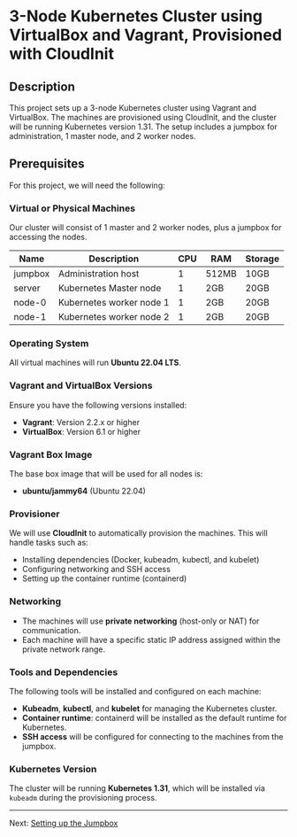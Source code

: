 # 3-Node Kubernetes Cluster using VirtualBox and Vagrant, Provisioned with CloudInit

## Description

This project sets up a 3-node Kubernetes cluster using Vagrant and VirtualBox. The machines are provisioned using CloudInit, and the cluster will be running Kubernetes version 1.31. The setup includes a jumpbox for administration, 1 master node, and 2 worker nodes.

## Prerequisites

For this project, we will need the following:

### Virtual or Physical Machines

Our cluster will consist of 1 master and 2 worker nodes, plus a jumpbox for accessing the nodes.

| Name    | Description              | CPU | RAM   | Storage |
| ------- | ------------------------ | --- | ----- | ------- |
| jumpbox | Administration host      | 1   | 512MB | 10GB    |
| server  | Kubernetes Master node   | 1   | 2GB   | 20GB    |
| node-0  | Kubernetes worker node 1 | 1   | 2GB   | 20GB    |
| node-1  | Kubernetes worker node 2 | 1   | 2GB   | 20GB    |

### Operating System

All virtual machines will run **Ubuntu 22.04 LTS**.

### Vagrant and VirtualBox Versions

Ensure you have the following versions installed:

- **Vagrant**: Version 2.2.x or higher
- **VirtualBox**: Version 6.1 or higher

### Vagrant Box Image

The base box image that will be used for all nodes is:

- **ubuntu/jammy64** (Ubuntu 22.04)

### Provisioner

We will use **CloudInit** to automatically provision the machines. This will handle tasks such as:

- Installing dependencies (Docker, kubeadm, kubectl, and kubelet)
- Configuring networking and SSH access
- Setting up the container runtime (containerd)

### Networking

- The machines will use **private networking** (host-only or NAT) for communication.
- Each machine will have a specific static IP address assigned within the private network range.

### Tools and Dependencies

The following tools will be installed and configured on each machine:

- **Kubeadm**, **kubectl**, and **kubelet** for managing the Kubernetes cluster.
- **Container runtime**: containerd will be installed as the default runtime for Kubernetes.
- **SSH access** will be configured for connecting to the machines from the jumpbox.

### Kubernetes Version

The cluster will be running **Kubernetes 1.31**, which will be installed via `kubeadm` during the provisioning process.

---

Next: [Setting up the Jumpbox](02-jumpbox.md)
